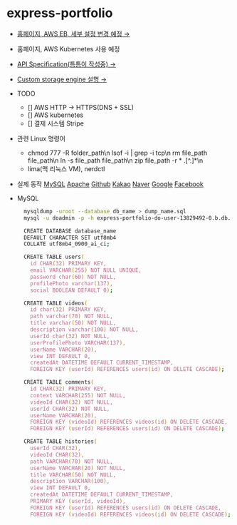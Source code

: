 # express-portfolio

- [홈페이지, AWS EB, 세부 설정 변경 예정 &rarr;](http://expressportfolio-env.eba-7rezypbh.ap-northeast-2.elasticbeanstalk.com)
- 홈페이지, AWS Kubernetes 사용 예정
- [API Specification(틈틈이 작성중) &rarr;](http://expressportfolio-env.eba-7rezypbh.ap-northeast-2.elasticbeanstalk.com/api)
- [Custom storage engine 설명 &rarr;](https://github.com/ymh3190/express-portfolio/blob/main/src/utils/storage.js)
- TODO
  - [] AWS HTTP -> HTTPS(DNS + SSL)
  - [] AWS kubernetes
  - [] 결제 시스템 Stripe
- 관련 Linux 명령어
  - chmod 777 -R folder_path\n lsof -i | grep -i tcp\n rm file_path file_path\n ln -s file_path file_path\n zip file_path -r \* .[^.]*\n
  - lima(맥 리눅스 VM), nerdctl
- 실제 동작
  [MySQL](https://user-images.githubusercontent.com/59950687/230854366-a76bacc0-71c2-42c6-bba9-0b4a24d54e28.gif)
  [Apache](https://user-images.githubusercontent.com/59950687/230854382-3037c59c-1158-4e74-8fea-a0fad4269824.gif)
  [Github](https://user-images.githubusercontent.com/59950687/230854391-c6eaac73-92ff-48dc-a1b4-c4b62cb8f660.gif)
  [Kakao](https://user-images.githubusercontent.com/59950687/230854396-6963a2cc-a00a-490c-b61b-e21fca4887fa.gif)
  [Naver](https://user-images.githubusercontent.com/59950687/230854397-536aa3ec-3b17-49f0-8cc5-7f0be072108c.gif)
  [Google](https://user-images.githubusercontent.com/59950687/230854393-b7887e99-d91f-4e4a-9086-58a1d5b4eed8.gif)
  [Facebook](https://user-images.githubusercontent.com/59950687/230854387-4c507501-faaa-43fc-9e28-52c337e58c5a.gif)

- MySQL

  ```zsh
    mysqldump -uroot --database db_name > dump_name.sql
    mysql -u doadmin -p -h express-portfolio-do-user-13829492-0.b.db.ondigitalocean.com -P 25060 -D defaultdb < dump_name.sql
  ```

  ```zsh
    CREATE DATABASE database_name
    DEFAULT CHARACTER SET utf8mb4
    COLLATE utf8mb4_0900_ai_ci;
  ```

  ```zsh
    CREATE TABLE users(
      id CHAR(32) PRIMARY KEY,
      email VARCHAR(255) NOT NULL UNIQUE,
      password char(60) NOT NULL,
      profilePhoto varchar(137),
      social BOOLEAN DEFAULT 0);
  ```

  ```zsh
    CREATE TABLE videos(
      id char(32) PRIMARY KEY,
      path varchar(70) NOT NULL,
      title varchar(50) NOT NULL,
      description varchar(100) NOT NULL,
      userId char(32) NOT NULL,
      userProfilePhoto VARCHAR(137),
      userName VARCHAR(20),
      view INT DEFAULT 0,
      createdAt DATETIME DEFAULT CURRENT_TIMESTAMP,
      FOREIGN KEY (userId) REFERENCES users(id) ON DELETE CASCADE);
  ```

  ```zsh
    CREATE TABLE comments(
      id CHAR(32) PRIMARY KEY,
      context VARCHAR(255) NOT NULL,
      videoId CHAR(32) NOT NULL,
      userId CHAR(32) NOT NULL,
      userName VARCHAR(20),
      FOREIGN KEY (videoId) REFERENCES videos(id) ON DELETE CASCADE,
      FOREIGN KEY (userId) REFERENCES users(id) ON DELETE CASCADE);
  ```

  ```zsh
    CREATE TABLE histories(
      userId CHAR(32),
      videoId CHAR(32),
      path VARCHAR(70) NOT NULL,
      userName VARCHAR(20) NOT NULL,
      title VARCHAR(50) NOT NULL,
      description VARCHAR(100),
      view INT DEFAULT 0,
      createdAt DATETIME DEFAULT CURRENT_TIMESTAMP,
      PRIMARY KEY (userId, videoId),
      FOREIGN KEY (userId) REFERENCES users(id) ON DELETE CASCADE,
      FOREIGN KEY (videoId) REFERENCES videos(id) ON DELETE CASCADE);
  ```
